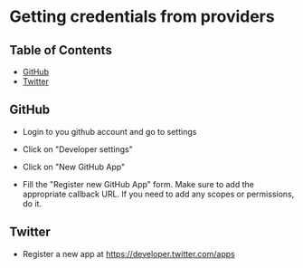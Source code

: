 # Getting credentials from providers

## Table of Contents
- [GitHub](#github)
- [Twitter](#twitter)


## GitHub

- Login to you github account and go to settings

- Click on "Developer settings"

- Click on "New GitHub App"

- Fill the "Register new GitHub App" form. Make sure to add the appropriate callback URL. If you need to add any scopes or permissions, do it.

## Twitter

- Register a new app at https://developer.twitter.com/apps
